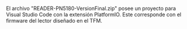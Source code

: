 El archivo "READER-PN5180-VersionFinal.zip" posee un proyecto para Visual Studio Code con la extensión PlatformIO. Este corresponde con el firmware del lector diseñado en el TFM.
